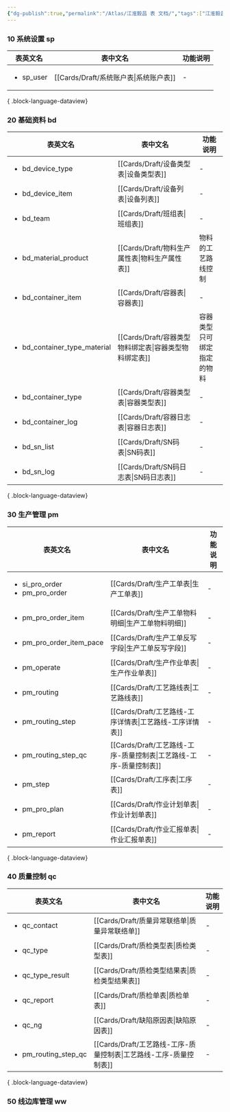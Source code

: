 ```yaml
---
{"dg-publish":true,"permalink":"/Atlas/江淮毅昌 表 文档/","tags":["江淮毅昌/蝶创I-MES/MES"]}
---
```



### 10 系统设置 sp

| 表英文名                      | 表中文名                            | 功能说明 |
| ------------------------- | ------------------------------- | ---- |
| <ul><li>sp_user</li></ul> | [[Cards/Draft/系统账户表\|系统账户表]] | \-   |

{ .block-language-dataview}

### 20 基础资料 bd

| 表英文名                                         | 表中文名                                    | 功能说明          |
| -------------------------------------------- | --------------------------------------- | ------------- |
| <ul><li>bd_device_type</li></ul>             | [[Cards/Draft/设备类型表\|设备类型表]]         | \-            |
| <ul><li>bd_device_item</li></ul>             | [[Cards/Draft/设备列表\|设备列表]]           | \-            |
| <ul><li>bd_team</li></ul>                    | [[Cards/Draft/班组表\|班组表]]             | \-            |
| <ul><li>bd_material_product</li></ul>        | [[Cards/Draft/物料生产属性表\|物料生产属性表]]     | 物料的工艺路线控制     |
| <ul><li>bd_container_item</li></ul>          | [[Cards/Draft/容器表\|容器表]]             | \-            |
| <ul><li>bd_container_type_material</li></ul> | [[Cards/Draft/容器类型物料绑定表\|容器类型物料绑定表]] | 容器类型只可绑定指定的物料 |
| <ul><li>bd_container_type</li></ul>          | [[Cards/Draft/容器类型表\|容器类型表]]         | \-            |
| <ul><li>bd_container_log</li></ul>           | [[Cards/Draft/容器日志表\|容器日志表]]         | \-            |
| <ul><li>bd_sn_list</li></ul>                 | [[Cards/Draft/SN码表\|SN码表]]           | \-            |
| <ul><li>bd_sn_log</li></ul>                  | [[Cards/Draft/SN码日志表\|SN码日志表]]       | \-            |

{ .block-language-dataview}

### 30 生产管理 pm
| 表英文名                                                | 表中文名                                            | 功能说明 |
| --------------------------------------------------- | ----------------------------------------------- | ---- |
| <ul><li>si_pro_order</li><li>pm_pro_order</li></ul> | [[Cards/Draft/生产工单表\|生产工单表]]                 | \-   |
| <ul><li>pm_pro_order_item</li></ul>                 | [[Cards/Draft/生产工单物料明细\|生产工单物料明细]]           | \-   |
| <ul><li>pm_pro_order_item_pace</li></ul>            | [[Cards/Draft/生产工单反写字段\|生产工单反写字段]]           | \-   |
| <ul><li>pm_operate</li></ul>                        | [[Cards/Draft/生产作业单表\|生产作业单表]]               | \-   |
| <ul><li>pm_routing</li></ul>                        | [[Cards/Draft/工艺路线表\|工艺路线表]]                 | \-   |
| <ul><li>pm_routing_step</li></ul>                   | [[Cards/Draft/工艺路线-工序详情表\|工艺路线-工序详情表]]       | \-   |
| <ul><li>pm_routing_step_qc</li></ul>                | [[Cards/Draft/工艺路线-工序-质量控制表\|工艺路线-工序-质量控制表]] | \-   |
| <ul><li>pm_step</li></ul>                           | [[Cards/Draft/工序表\|工序表]]                     | \-   |
| <ul><li>pm_pro_plan</li></ul>                       | [[Cards/Draft/作业计划单表\|作业计划单表]]               | \-   |
| <ul><li>pm_report</li></ul>                         | [[Cards/Draft/作业汇报单表\|作业汇报单表]]               | \-   |

{ .block-language-dataview}

### 40 质量控制 qc

| 表英文名                                 | 表中文名                                            | 功能说明 |
| ------------------------------------ | ----------------------------------------------- | ---- |
| <ul><li>qc_contact</li></ul>         | [[Cards/Draft/质量异常联络单\|质量异常联络单]]             | \-   |
| <ul><li>qc_type</li></ul>            | [[Cards/Draft/质检类型表\|质检类型表]]                 | \-   |
| <ul><li>qc_type_result</li></ul>     | [[Cards/Draft/质检类型结果表\|质检类型结果表]]             | \-   |
| <ul><li>qc_report</li></ul>          | [[Cards/Draft/质检单表\|质检单表]]                   | \-   |
| <ul><li>qc_ng</li></ul>              | [[Cards/Draft/缺陷原因表\|缺陷原因表]]                 | \-   |
| <ul><li>pm_routing_step_qc</li></ul> | [[Cards/Draft/工艺路线-工序-质量控制表\|工艺路线-工序-质量控制表]] | \-   |

{ .block-language-dataview}

### 50 线边库管理 ww
